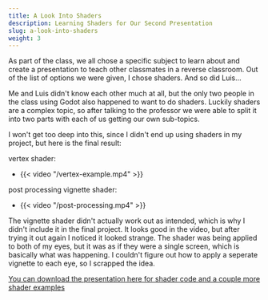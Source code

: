 ```yaml
---
title: A Look Into Shaders
description: Learning Shaders for Our Second Presentation
slug: a-look-into-shaders
weight: 3
---
```


As part of the class, we all chose a specific subject to learn about and create a presentation to teach other classmates in a reverse classroom. Out of the list of options we were given, I chose shaders. And so did Luis...

Me and Luis didn't know each other much at all, but the only two people in the class using Godot also happened to want to do shaders. Luckily shaders are a complex topic, so after talking to the professor we were able to split it into two parts with each of us getting our own sub-topics. 

I won't get too deep into this, since I didn't end up using shaders in my project, but here is the final result:

vertex shader:
- {{< video "/vertex-example.mp4" >}}

post processing vignette shader:
- {{< video "/post-processing.mp4" >}}

The vignette shader didn't actually work out as intended, which is why I didn't include it in the final project. It looks good in the video, but after trying it out again I noticed it looked strange. The shader was being applied to both of my eyes, but it was as if they were a single screen, which is basically what was happening. I couldn't figure out how to apply a seperate vignette to each eye, so I scrapped the idea.

[You can download the presentation here for shader code and a couple more shader examples](Presentation2.pptx)